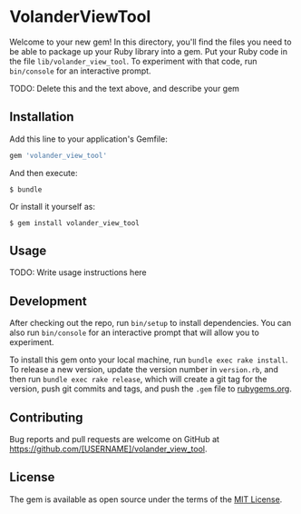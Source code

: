 # VolanderViewTool

Welcome to your new gem! In this directory, you'll find the files you need to be able to package up your Ruby library into a gem. Put your Ruby code in the file `lib/volander_view_tool`. To experiment with that code, run `bin/console` for an interactive prompt.

TODO: Delete this and the text above, and describe your gem

## Installation

Add this line to your application's Gemfile:

```ruby
gem 'volander_view_tool'
```

And then execute:

    $ bundle

Or install it yourself as:

    $ gem install volander_view_tool

## Usage

TODO: Write usage instructions here

## Development

After checking out the repo, run `bin/setup` to install dependencies. You can also run `bin/console` for an interactive prompt that will allow you to experiment.

To install this gem onto your local machine, run `bundle exec rake install`. To release a new version, update the version number in `version.rb`, and then run `bundle exec rake release`, which will create a git tag for the version, push git commits and tags, and push the `.gem` file to [rubygems.org](https://rubygems.org).

## Contributing

Bug reports and pull requests are welcome on GitHub at https://github.com/[USERNAME]/volander_view_tool.

## License

The gem is available as open source under the terms of the [MIT License](https://opensource.org/licenses/MIT).
